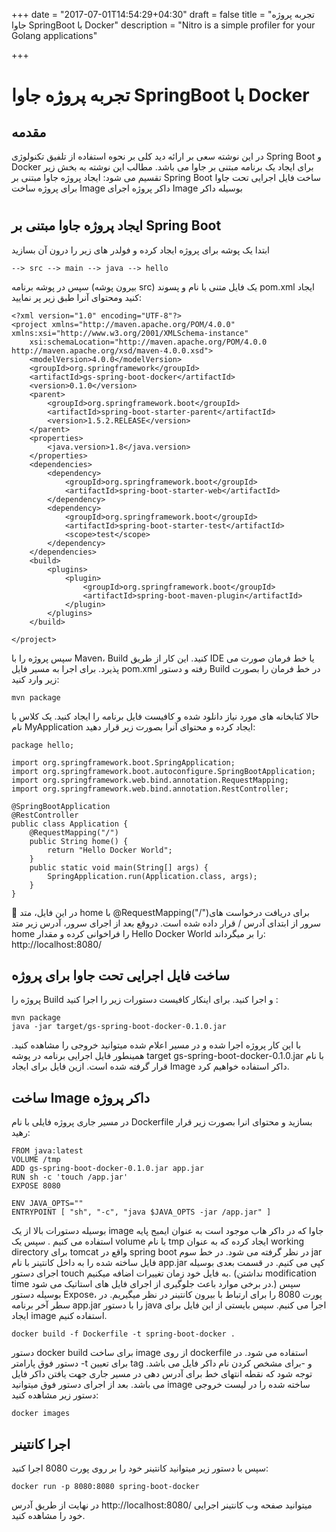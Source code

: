+++
date = "2017-07-01T14:54:29+04:30"
draft = false
title = "تجربه پروژه جاوا SpringBoot با Docker"
description = "Nitro is a simple profiler for your Golang applications"

+++

تجربه پروژه جاوا SpringBoot با Docker
===

## مقدمه
در این نوشته سعی بر ارائه دید کلی بر نحوه استفاده از تلفیق تکنولوژی Spring Boot و Docker برای ایجاد یک برنامه مبتنی بر  جاوا می باشد.
مطالب این نوشته به بخش زیر تقسیم می شود:
ایجاد پروژه جاوا مبتنی بر Spring Boot
ساخت فایل اجرایی تحت جاوا برای پروژه
ساخت Image داکر پروژه
اجرای Image بوسیله داکر
#
ایجاد پروژه جاوا مبتنی بر Spring Boot
---
ابتدا یک پوشه برای پروژه ایجاد کرده و فولدر های زیر را درون آن بسازید
```
--> src --> main --> java --> hello
```

سپس در پوشه برنامه (بیرون پوشه src) یک فایل متنی با نام و پسوند pom.xml ایجاد کنید ومحتوای آنرا طبق زیر پر نمایید:
```
<?xml version="1.0" encoding="UTF-8"?>
<project xmlns="http://maven.apache.org/POM/4.0.0" xmlns:xsi="http://www.w3.org/2001/XMLSchema-instance"
    xsi:schemaLocation="http://maven.apache.org/POM/4.0.0 http://maven.apache.org/xsd/maven-4.0.0.xsd">
    <modelVersion>4.0.0</modelVersion>
    <groupId>org.springframework</groupId>
    <artifactId>gs-spring-boot-docker</artifactId>
    <version>0.1.0</version>
    <parent>
        <groupId>org.springframework.boot</groupId>
        <artifactId>spring-boot-starter-parent</artifactId>
        <version>1.5.2.RELEASE</version>
    </parent>
    <properties>
        <java.version>1.8</java.version>
    </properties>
    <dependencies>
        <dependency>
            <groupId>org.springframework.boot</groupId>
            <artifactId>spring-boot-starter-web</artifactId>
        </dependency>
        <dependency>
            <groupId>org.springframework.boot</groupId>
            <artifactId>spring-boot-starter-test</artifactId>
            <scope>test</scope>
        </dependency>
    </dependencies>
    <build>
        <plugins>
            <plugin>
                <groupId>org.springframework.boot</groupId>
                <artifactId>spring-boot-maven-plugin</artifactId>
            </plugin>
        </plugins>
    </build>

</project>
```


سپس پروژه را با Maven، Build کنید. این کار از طریق IDE یا خط فرمان صورت می پذیرد.
برای اجرا به مسیر فایل pom.xml رفته و دستور Build در خط فرمان را بصورت زیر وارد کنید:
 ```
mvn package
```

حالا کتابخانه های مورد نیاز دانلود شده و کافیست فایل برنامه را ایجاد کنید.
یک کلاس با نام MyApplication ایجاد کرده و محتوای آنرا بصورت زیر قرار دهید:
```
package hello;

import org.springframework.boot.SpringApplication;
import org.springframework.boot.autoconfigure.SpringBootApplication;
import org.springframework.web.bind.annotation.RequestMapping;
import org.springframework.web.bind.annotation.RestController;

@SpringBootApplication
@RestController
public class Application {
    @RequestMapping("/")
    public String home() {
        return "Hello Docker World";
    }
    public static void main(String[] args) {
        SpringApplication.run(Application.class, args);
    }
}
```


در این فایل، متد home با     @RequestMapping("/")برای دریافت درخواست های سرور از ابتدای آدرس / قرار داده شده است. دروقع بعد از اجرای سرور، آدرس زیر متد home را فراخوانی کرده و مقدار Hello Docker World را بر میگرداند: 
http://localhost:8080/


ساخت فایل اجرایی تحت جاوا برای پروژه
---
پروژه را Build و اجرا کنید. برای اینکار کافیست دستورات زیر را اجرا کنید :
```
mvn package 
java -jar target/gs-spring-boot-docker-0.1.0.jar
```

با این کار پروژه اجرا شده و در مسیر اعلام شده میتوانید خروجی را مشاهده کنید.
همینطور فایل اجرایی برنامه در پوشه target gs-spring-boot-docker-0.1.0.jar با نام قرار گرفته شده است.
ازین فایل برای ایجاد Image داکر استفاده خواهیم کرد.

ساخت Image داکر پروژه
---
در مسیر جاری پروژه فایلی با نام Dockerfile بسازید و محتوای انرا بصورت زیر قرار رهید:
```
FROM java:latest 
VOLUME /tmp
ADD gs-spring-boot-docker-0.1.0.jar app.jar
RUN sh -c 'touch /app.jar'
EXPOSE 8080

ENV JAVA_OPTS=""
ENTRYPOINT [ "sh", "-c", "java $JAVA_OPTS -jar /app.jar" ]
```
بوسیله دستورات بالا از یک image جاوا که در داکر هاب موجود است به عنوان ایمیج پایه استفاده می کنیم . سپس یک volume با نام tmp ایجاد کرده که به عنوان working directory برای tomcat واقع در spring boot در نظر گرفته می شود.
در خط سوم jar فایل ساخته شده را به داخل کانتینر با نام app.jar کپی می کنیم. در قسمت بعدی بوسیله اجرای دستور touch به فایل خود زمان تغییرات اضافه میکنیم. (نداشتن modification time در برخی موارد باعث جلوگیری از اجرای فایل های استاتیک می شود.) سپس بوسیله دستور Expose، پورت 8080 را برای ارتباط با بیرون کانتینر در نظر میگیریم.
در سطر آخر برنامه app.jar را با دستور java اجرا می کنیم.
سپس بایستی از این فایل برای ایجاد image استفاده کنیم.
```
docker build -f Dockerfile -t spring-boot-docker .
```

دستور docker build  برای ساخت image از روی dockerfile استفاده می شود. در دستور فوق پارامتر -t برای تعیین tag و -برای مشخص کردن نام داکر فایل می باشد. توجه شود که نقطه انتهای خط برای آدرس دهی در مسیر جاری جهت یافتن داکر فایل می باشد.
بعد از اجرای دستور فوق میتوانید image ساخته شده را در لیست خروجی دستور زیر مشاهده کنید:
```
docker images
```
اجرا کانتینر
---
سپس با دستور زیر میتوانید کانتینر خود را بر روی پورت 8080 اجرا کنید:
```
docker run -p 8080:8080 spring-boot-docker
```

در نهایت از طریق آدرس http://localhost:8080/ میتوانید صفحه وب کانتینر اجرایی خود را مشاهده کنید.
